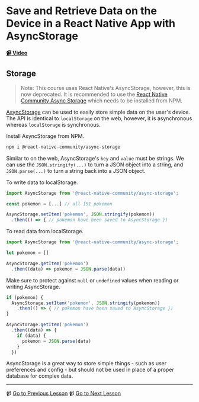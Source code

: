 # Save and Retrieve Data on the Device in a React Native App with AsyncStorage

**[📹 Video](https://egghead.io/lessons/react-native-save-and-retrieve-data-on-the-device-in-a-react-native-app-with-asyncstorage)**

## Storage

> Note: This course uses React Native's AsyncStorage, however, this is now deprecated. It is recommended to use the [React Native Community Async Storage](https://react-native-community.github.io/async-storage/docs/install) which needs to be installed from NPM.

[AsyncStorage](https://react-native-community.github.io/async-storage/docs/install) can be used to easily store simple data on the user's device. The API is identical to `localStorage` on the web, however, it is asynchronous whereas `localStorage` is synchronous.

Install AsyncStorage from NPM.

```bash
npm i @react-native-community/async-storage
```

Similar to on the web, AsyncStorage's `key` and `value` must be strings. We can use the `JSON.stringify(...)` to turn a JSON object into a string, and `JSON.parse(...)` to turn a string back into a JSON object.

To write data to localStorage.

```jsx
import AsyncStorage from '@react-native-community/async-storage';

const pokemon = [...] // all 151 pokemon

AsyncStorage.setItem('pokemon', JSON.stringify(pokemon))
  .then(() => { // pokemon have been saved to AsyncStorage })
```

To read data from localStorage.

```jsx
import AsyncStorage from '@react-native-community/async-storage';

let pokemon = []

AsyncStorage.getItem('pokemon')
  .then((data) => pokemon = JSON.parse(data))
```

Make sure to protect against `null` or `undefined` values when reading or writing AsyncStorage.

```jsx
if (pokemon) {
  AsyncStorage.setItem('pokemon', JSON.stringify(pokemon))
    .then(() => { // pokemon have been saved to AsyncStorage })
}
```

```jsx
AsyncStorage.getItem('pokemon')
  .then((data) => {
    if (data) {
      pokemon = JSON.parse(data)
    }
  })
```

AsyncStorage is a great way to store simple things - such as user preferences and config - but should not be used in place of a proper database for complex data.

---

📹 [Go to Previous Lesson](https://egghead.io/lessons/react-native-show-a-spinner-while-submitting-a-form-in-react-native-with-activityindicator)
📹 [Go to Next Lesson](https://egghead.io/lessons/react-native-change-the-splash-screen-for-ios-apps-built-with-react-native)
